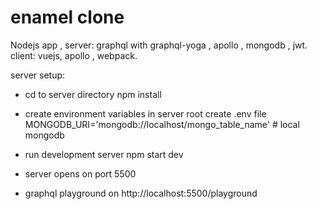 # enamel clone 

Nodejs app , 
server: graphql with graphql-yoga , apollo , mongodb , jwt.
client: vuejs, apollo , webpack.

server setup:
- cd to server directory
npm install

- create environment variables in server root create .env file
MONGODB_URI='mongodb://localhost/mongo_table_name'  # local mongodb


- run development server 
npm start dev

- server opens on port 5500

- graphql playground on http://localhost:5500/playground
 
